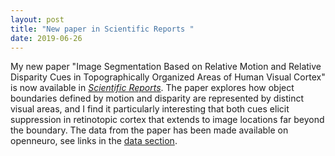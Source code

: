 ```yaml
---
layout: post
title: "New paper in Scientific Reports "
date: 2019-06-26
---
```


 My new paper "Image Segmentation Based on Relative Motion and Relative Disparity Cues in Topographically Organized Areas of Human Visual Cortex" is now available in [*Scientific Reports*](https://www.nature.com/articles/s41598-019-45036-y). The paper explores how object boundaries defined by motion and disparity are represented by distinct visual areas, and I find it particularly interesting that both cues elicit suppression in retinotopic cortex that extends to image locations far beyond the boundary. The data from the paper has been made available on openneuro, see links in the [data section](/data/).